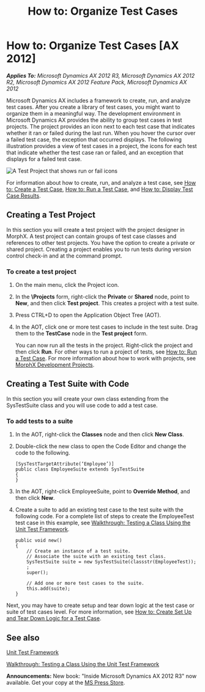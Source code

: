 ﻿---
title: 'How to: Organize Test Cases'
TOCTitle: 'How to: Organize Test Cases'
ms:assetid: 6a0a86d2-2274-4b06-882e-247e4fbfbe53
ms:mtpsurl: https://msdn.microsoft.com/en-us/library/Bb496529(v=AX.60)
ms:contentKeyID: 35244786
ms.date: 05/18/2015
mtps_version: v=AX.60
---

# How to: Organize Test Cases [AX 2012]


_**Applies To:** Microsoft Dynamics AX 2012 R3, Microsoft Dynamics AX 2012 R2, Microsoft Dynamics AX 2012 Feature Pack, Microsoft Dynamics AX 2012_

Microsoft Dynamics AX includes a framework to create, run, and analyze test cases. After you create a library of test cases, you might want to organize them in a meaningful way. The development environment in Microsoft Dynamics AX provides the ability to group test cases in test projects. The project provides an icon next to each test case that indicates whether it ran or failed during the last run. When you hover the cursor over a failed test case, the exception that occurred displays. The following illustration provides a view of test cases in a project, the icons for each test that indicate whether the test case ran or failed, and an exception that displays for a failed test case.

![A Test Project that shows run or fail icons](images/Bb496529.TestProject(en-us,AX.60).gif "A Test Project that shows run or fail icons")

For information about how to create, run, and analyze a test case, see [How to: Create a Test Case](how-to-create-a-test-case.md), [How to: Run a Test Case](how-to-run-a-test-case.md), and [How to: Display Test Case Results](how-to-display-test-case-results.md).

## Creating a Test Project

In this section you will create a test project with the project designer in MorphX. A test project can contain groups of test case classes and references to other test projects. You have the option to create a private or shared project. Creating a project enables you to run tests during version control check-in and at the command prompt.

### To create a test project

1.  On the main menu, click the Project icon.

2.  In the **\\Projects** form, right-click the **Private** or **Shared** node, point to **New**, and then click **Test project**. This creates a project with a test suite.

3.  Press CTRL+D to open the Application Object Tree (AOT).

4.  In the AOT, click one or more test cases to include in the test suite. Drag them to the **TestCase** node in the **Test project** form.
    
    You can now run all the tests in the project. Right-click the project and then click **Run**. For other ways to run a project of tests, see [How to: Run a Test Case](how-to-run-a-test-case.md). For more information about how to work with projects, see [MorphX Development Projects](morphx-development-projects.md).

## Creating a Test Suite with Code

In this section you will create your own class extending from the SysTestSuite class and you will use code to add a test case.

### To add tests to a suite

1.  In the AOT, right-click the **Classes** node and then click **New Class**.

2.  Double-click the new class to open the Code Editor and change the code to the following.
    
        [SysTestTargetAttribute(‘Employee’)]
        public class EmployeeSuite extends SysTestSuite
        {
        }

3.  In the AOT, right-click EmployeeSuite, point to **Override Method**, and then click **New**.

4.  Create a suite to add an existing test case to the test suite with the following code. For a complete list of steps to create the EmployeeTest test case in this example, see [Walkthrough: Testing a Class Using the Unit Test Framework](walkthrough-testing-a-class-using-the-unit-test-framework.md).
    
        public void new()
        {
            // Create an instance of a test suite.
            // Associate the suite with an existing test class.
            SysTestSuite suite = new SysTestSuite(classstr(EmployeeTest));
            ;
            super();
        
            // Add one or more test cases to the suite.
            this.add(suite);
        }

Next, you may have to create setup and tear down logic at the test case or suite of test cases level. For more information, see [How to: Create Set Up and Tear Down Logic for a Test Case](how-to-create-set-up-and-tear-down-logic-for-a-test-case.md).

## See also

[Unit Test Framework](unit-test-framework.md)

[Walkthrough: Testing a Class Using the Unit Test Framework](walkthrough-testing-a-class-using-the-unit-test-framework.md)

  
**Announcements:** New book: "Inside Microsoft Dynamics AX 2012 R3" now available. Get your copy at the [MS Press Store](https://www.microsoftpressstore.com/store/inside-microsoft-dynamics-ax-2012-r3-9780735685109).

